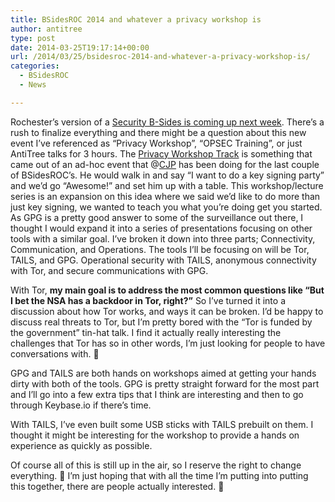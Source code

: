 ```yaml
---
title: BSidesROC 2014 and whatever a privacy workshop is
author: antitree
type: post
date: 2014-03-25T19:17:14+00:00
url: /2014/03/25/bsidesroc-2014-and-whatever-a-privacy-workshop-is/
categories:
  - BSidesROC
  - News

---
```

Rochester&#8217;s version of a [Security B-Sides is coming up next week][1]. There&#8217;s a rush to finalize everything and there might be a question about this new event I&#8217;ve referenced as &#8220;Privacy Workshop&#8221;, &#8220;OPSEC Training&#8221;, or just AntiTree talks for 3 hours. The [Privacy Workshop Track][2] is something that came out of an ad-hoc event that @[CJP][3] has been doing for the last couple of BSidesROC&#8217;s. He would walk in and say &#8220;I want to do a key signing party&#8221; and we&#8217;d go &#8220;Awesome!&#8221; and set him up with a table. This workshop/lecture series is an expansion on this idea where we said we&#8217;d like to do more than just key signing, we wanted to teach you what you&#8217;re doing get you started. As GPG is a pretty good answer to some of the surveillance out there, I thought I would expand it into a series of presentations focusing on other tools with a similar goal. I&#8217;ve broken it down into three parts; Connectivity, Communication, and Operations. The tools I&#8217;ll be focusing on will be Tor, TAILS, and GPG. Operational security with TAILS, anonymous connectivity with Tor, and secure communications with GPG.

With Tor, **my main goal is to address the most common questions like &#8220;But I bet the NSA has a backdoor in Tor, right?&#8221;** So I&#8217;ve turned it into a discussion about how Tor works, and ways it can be broken. I&#8217;d be happy to discuss real threats to Tor, but I&#8217;m pretty bored with the &#8220;Tor is funded by the government&#8221; tin-hat talk. I find it actually really interesting the challenges that Tor has so in other words, I&#8217;m just looking for people to have conversations with. 🙂

GPG and TAILS are both hands on workshops aimed at getting your hands dirty with both of the tools. GPG is pretty straight forward for the most part and I&#8217;ll go into a few extra tips that I think are interesting and then to go through Keybase.io if there&#8217;s time.

With TAILS, I&#8217;ve even built some USB sticks with TAILS prebuilt on them. I thought it might be interesting for the workshop to provide a hands on experience as quickly as possible.

Of course all of this is still up in the air, so I reserve the right to change everything. 🙂 I&#8217;m just hoping that with all the time I&#8217;m putting into putting this together, there are people actually interested. 🙂

 [1]: http://www.bsidesroc.com
 [2]: http://www.bsidesroc.com/schedule/privacy-workshop/
 [3]: https://twitter.com/cjp